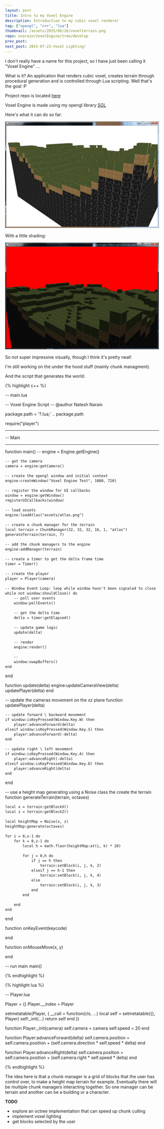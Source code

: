 ```yaml
---
layout: post
title: Intro to my Voxel Engine
description: Introduction to my cubic voxel renderer
tag: ["opengl", "c++", "lua"]
thumbnail: /assets/2015/06/26/voxelterrain.png
repo: nnarain/VoxelEngine/tree/develop
prev_post:
next_post: 2015-07-23-Voxel Lighting!
---
```


I don't really have a name for this project, so I have just been calling it "Voxel Engine" ...

What is it? An application that renders cubic voxel, creates terrain through procedural generation and is controlled through Lua scripting. Well that's the goal :P

Project repo is located [here](https://github.com/nnarain/VoxelEngine/tree/develop)

Voxel Engine is made using my opengl library [SGL](https://github.com/nnarain/sgl-wrapper)


Here's what it can do so far:

![image not found!](/assets/2015/06/26/voxelterrain.png)

With a little shading:

![image not found!](/assets/2015/06/26/voxelterrain2.png)

So not super impressive visually, though I think it's pretty neat!

I'm still working on the under the hood stuff (mainly chunk managment).

And the script that generates the world:

{% highlight c++ %}

-- main.lua

-- Voxel Engine Script
-- @author Natesh Narain

package.path = '?.lua;' .. package.path

require("player")

-- -------------------------------------------------------------------------
-- Main
-- -------------------------------------------------------------------------
function main()
	--
	engine = Engine.getEngine()

	-- get the camera
	camera = engine:getCamera()

	-- create the opengl window and initial context
	engine:createWindow("Voxel Engine Test", 1080, 720)

	-- register the window for UI callbacks
	window = engine:getWindow()
	registerUICallbacks(window)

	-- load assets
	engine:loadAtlas("assets/atlas.png")

	-- create a chunk manager for the terrain
	local terrain = ChunkManager(32, 32, 32, 16, 1, "atlas")
	generateTerrain(terrain, 7)

	-- add the chunk managers to the engine
	engine:addManager(terrain)

	-- create a timer to get the delta frame time
	timer = Timer()

	-- create the player
	player = Player(camera)

	-- Window Event Loop: loop while window hasn't been signaled to close
	while not window:shouldClose() do
		-- poll user events
		window:pollEvents()

		-- get the delta time
		delta = timer:getElapsed()

		-- update game logic
		update(delta)

		-- render
		engine:render()

		--
		window:swapBuffers()
	end
end

function update(delta)
	engine:updateCameraView(delta)
	updatePlayer(delta)
end

-- update the cameras movement on the xz plane
function updatePlayer(delta)

	-- update forward \ backward movement
	if window:isKeyPressed(Window.Key.W) then
		player:advanceForward(delta)
	elseif window:isKeyPressed(Window.Key.S) then
		player:advanceForward(-delta)
	end

	-- update right \ left movement
	if window:isKeyPressed(Window.Key.A) then
		player:advanceRight(-delta)
	elseif window:isKeyPressed(Window.Key.D) then
		player:advanceRight(delta)
	end

end

-- use a height map generating using a Noise class the create the terrain
function generateTerrain(terrain, octaves)

	local x = terrain:getBlockX()
	local z = terrain:getBlockZ()

	local heightMap = Noise(x, z)
	heightMap:generate(octaves)

	for i = 0,x-1 do
		for k = 0,z-1 do
			local h = math.floor(heightMap:at(i, k) * 20)

			for j = 0,h do
				if j == h then
					terrain:setBlock(i, j, k, 2)
				elseif j == h-1 then
					terrain:setBlock(i, j, k, 4)
				else
					terrain:setBlock(i, j, k, 3)
				end
			end

		end
	end
end

function onKeyEvent(keycode)

end

function onMouseMove(x, y)

end


-- run main
main()

{% endhighlight %}

{% highlight lua %}

-- Player.lua


Player = {}
Player.__index = Player

setmetatable(Player, {
	__call = function(cls, ...)
		local self = setmetatable({}, Player)
		self:_init(...)
		return self
	end
})

function Player:_init(camera)
	self.camera = camera
	self.speed = 20
end

function Player:advanceForward(delta)
	self.camera.position = self.camera.position + (self.camera.direction * self.speed * delta)
end

function Player:advanceRight(delta)
	self.camera.position = self.camera.position + (self.camera.right * self.speed * delta)
end


{% endhighlight %}

The idea here is that a chunk manager is a grid of blocks that the user has control over, to make a height map terrain for example. Eventually there will be multiple chunk managers interacting together. So one manager can be terrain and another can be a building or a character.


**TODO**

* explore an octree implementation that can speed up chunk culling
* implement voxel lighting
* get blocks selected by the user
